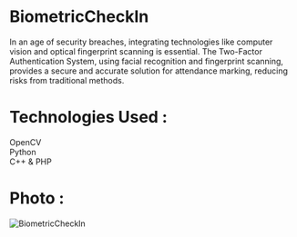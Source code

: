 # BiometricCheckIn #
In an age of security breaches, integrating technologies like computer vision and optical fingerprint scanning is essential. The Two-Factor Authentication System, using facial recognition and fingerprint scanning, provides a secure and accurate solution for attendance marking, reducing risks from traditional methods.   
# Technologies Used : #
OpenCV<br/>
Python <br/>
C++ & PHP 
# Photo : #

![BiometricCheckIn](https://github.com/user-attachments/assets/c_crop,g_auto,h_250,w_200/54cbc9a7-e4fc-4bf8-979b-7ddc1d1c05e6)


